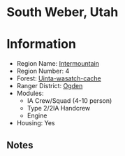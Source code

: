 
South Weber, Utah
=================
  
# Information  
* Region Name: [Intermountain]()  
* Region Number: 4  
* Forest: [Uinta-wasatch-cache](http://www.fs.usda.gov/uwcnf)  
* Ranger District: [Ogden]()  
* Modules:  
  - IA Crew/Squad (4-10 person)  
  - Type 2/2IA Handcrew  
  - Engine  
* Housing: Yes  
  
## Notes


